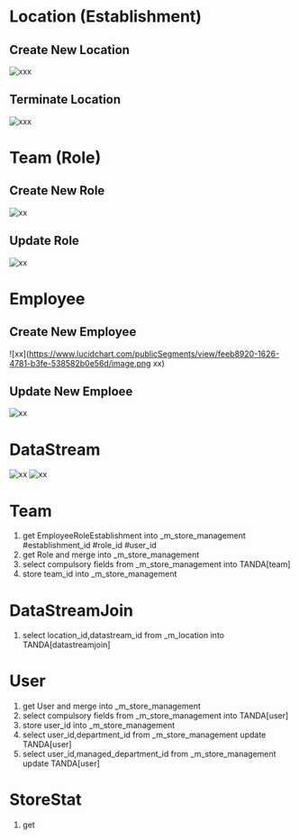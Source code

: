# Location (Establishment)
## Create New Location
![xxx](https://www.lucidchart.com/publicSegments/view/7e335f0d-6f2a-4516-a710-92992d076ca0/image.png "xx")

## Terminate Location
![xxx](https://www.lucidchart.com/publicSegments/view/40bdee7b-5ca4-43f8-87e6-afb8b4317baa/image.png "xx")

# Team (Role)

## Create New Role
![xx](https://www.lucidchart.com/publicSegments/view/18c04c07-48cc-4230-b409-5a63a3beb16a/image.png "xx")

## Update Role 
![xx](https://www.lucidchart.com/publicSegments/view/31363817-9eba-41bd-814d-0018891c9887/image.png "xx")

# Employee
## Create New Employee
![xx](https://www.lucidchart.com/publicSegments/view/feeb8920-1626-4781-b3fe-538582b0e56d/image.png xx)

## Update New Emploee
![xx](https://www.lucidchart.com/publicSegments/view/458e5f4d-b830-48a3-b901-ba3d7656db5b/image.png "xx")



# DataStream
![xx](https://www.lucidchart.com/documents/edit/27428051-3782-4442-88ab-5c3eaeb72c9d/7 "XX")
![xx](https://www.lucidchart.com/publicSegments/view/1037621f-1712-4d6d-9ccc-2b770993b72d/image.png "xx")


# Team
1. get EmployeeRoleEstablishment into _m_store_management #establishment_id #role_id #user_id
2. get Role and merge into _m_store_management
3. select compulsory fields from _m_store_management into TANDA[team]
4. store team_id into _m_store_management

# DataStreamJoin
1. select location_id,datastream_id from _m_location into TANDA[datastreamjoin]


# User
1. get User and merge into _m_store_management 
2. select compulsory fields from _m_store_management into TANDA[user]
3. store user_id into _m_store_management
4. select user_id,department_id from _m_store_management update TANDA[user]
5. select user_id,managed_department_id from _m_store_management update TANDA[user]


# StoreStat
1. get 